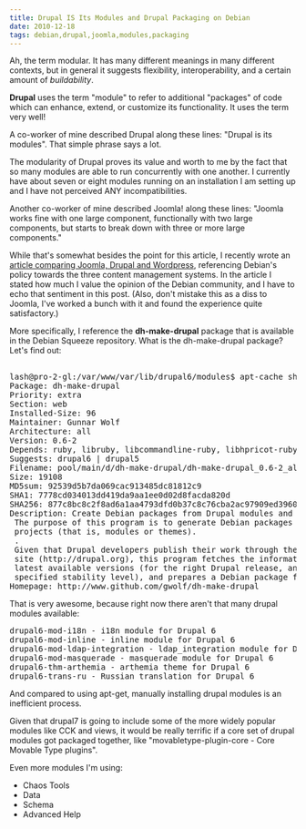 ```yaml
---
title: Drupal IS Its Modules and Drupal Packaging on Debian 
date: 2010-12-18
tags: debian,drupal,joomla,modules,packaging
---
```

Ah, the term modular. It has many different meanings in many different contexts, but in general it suggests flexibility, interoperability, and a certain amount of *buildability*.

**Drupal** uses the term "module" to refer to additional "packages" of code which can enhance, extend, or customize its functionality. It uses the term very well!

A co-worker of mine described Drupal along these lines: "Drupal is its modules". That simple phrase says a lot.

The modularity of Drupal proves its value and worth to me by the fact that so many modules are able to run concurrently with one another. I currently have about seven or eight modules running on an installation I am setting up and I have not perceived ANY incompatibilities.

Another co-worker of mine described Joomla! along these lines: "Joomla works fine with one large component, functionally with two large components, but starts to break down with three or more large components."

While that's somewhat besides the point for this article, I recently wrote an [article comparing Joomla, Drupal and Wordpress](http://www.docunext.com/2010/09/joomla-versus-drupal-and-wordpress/), referencing Debian's policy towards the three content management systems. In the article I stated how much I value the opinion of the Debian community, and I have to echo that sentiment in this post. (Also, don't mistake this as a diss to Joomla, I've worked a bunch with it and found the experience quite satisfactory.)

More specifically, I reference the **dh-make-drupal** package that is available in the Debian Squeeze repository. What is the dh-make-drupal package? Let's find out:

<pre class="sh_sh">

lash@pro-2-gl:/var/www/var/lib/drupal6/modules$ apt-cache show dh-make-drupal
Package: dh-make-drupal
Priority: extra
Section: web
Installed-Size: 96
Maintainer: Gunnar Wolf <gwolf@debian.org>
Architecture: all
Version: 0.6-2
Depends: ruby, libruby, libcommandline-ruby, libhpricot-ruby, debhelper (>= 5), build-essential
Suggests: drupal6 | drupal5
Filename: pool/main/d/dh-make-drupal/dh-make-drupal_0.6-2_all.deb
Size: 19108
MD5sum: 92539d5b7da069cac913485dc81812c9
SHA1: 7778cd034013dd419da9aa1ee0d02d8facda820d
SHA256: 877c8bc8c2f8ad6a1aa4793dfd0b37c8c76cba2ac97909ed39601707437ceaf3
Description: Create Debian packages from Drupal modules and themes
 The purpose of this program is to generate Debian packages for any Drupal
 projects (that is, modules or themes).
 .
 Given that Drupal developers publish their work through the main Drupal
 site (http://drupal.org), this program fetches the information for the
 latest available versions (for the right Drupal release, and with the
 specified stability level), and prepares a Debian package from it.
Homepage: http://www.github.com/gwolf/dh-make-drupal
</pre>

That is very awesome, because right now there aren't that many drupal modules available:

<pre class="sh_sh">
drupal6-mod-i18n - i18n module for Drupal 6
drupal6-mod-inline - inline module for Drupal 6
drupal6-mod-ldap-integration - ldap_integration module for Drupal 6
drupal6-mod-masquerade - masquerade module for Drupal 6
drupal6-thm-arthemia - arthemia theme for Drupal 6
drupal6-trans-ru - Russian translation for Drupal 6
</pre>

And compared to using apt-get, manually installing drupal modules is an inefficient process.

Given that drupal7 is going to include some of the more widely popular modules like CCK and views, it would be really terrific if a core set of drupal modules got packaged together, like "movabletype-plugin-core - Core Movable Type plugins".

Even more modules I'm using:

* Chaos Tools
* Data
* Schema
* Advanced Help

